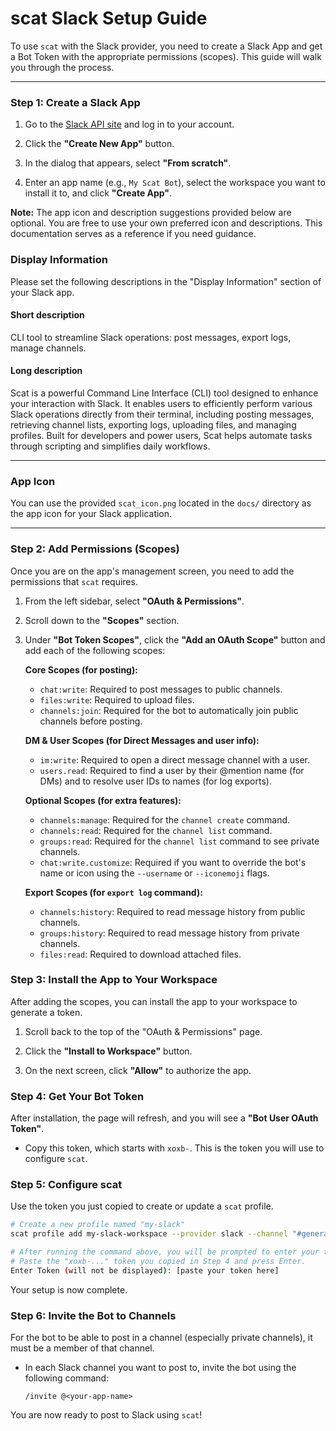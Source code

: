 # scat Slack Setup Guide

To use `scat` with the Slack provider, you need to create a Slack App and get a Bot Token with the appropriate permissions (scopes). This guide will walk you through the process.

---

### Step 1: Create a Slack App

1.  Go to the [Slack API site](https://api.slack.com/apps) and log in to your account.

2.  Click the **"Create New App"** button.

3.  In the dialog that appears, select **"From scratch"**.

4.  Enter an app name (e.g., `My Scat Bot`), select the workspace you want to install it to, and click **"Create App"**.

**Note:** The app icon and description suggestions provided below are optional. You are free to use your own preferred icon and descriptions. This documentation serves as a reference if you need guidance.

### Display Information

Please set the following descriptions in the "Display Information" section of your Slack app.

#### Short description

CLI tool to streamline Slack operations: post messages, export logs, manage channels.

#### Long description

Scat is a powerful Command Line Interface (CLI) tool designed to enhance your interaction with Slack. It enables users to efficiently perform various Slack operations directly from their terminal, including posting messages, retrieving channel lists, exporting logs, uploading files, and managing profiles. Built for developers and power users, Scat helps automate tasks through scripting and simplifies daily workflows.

---

### App Icon

You can use the provided `scat_icon.png` located in the `docs/` directory as the app icon for your Slack application.

---

### Step 2: Add Permissions (Scopes)

Once you are on the app's management screen, you need to add the permissions that `scat` requires.

1.  From the left sidebar, select **"OAuth & Permissions"**.

2.  Scroll down to the **"Scopes"** section.

3.  Under **"Bot Token Scopes"**, click the **"Add an OAuth Scope"** button and add each of the following scopes:

    **Core Scopes (for posting):**
    *   `chat:write`: Required to post messages to public channels.
    *   `files:write`: Required to upload files.
    *   `channels:join`: Required for the bot to automatically join public channels before posting.

    **DM & User Scopes (for Direct Messages and user info):**
    *   `im:write`: Required to open a direct message channel with a user.
    *   `users.read`: Required to find a user by their @mention name (for DMs) and to resolve user IDs to names (for log exports).

    **Optional Scopes (for extra features):**
    *   `channels:manage`: Required for the `channel create` command.
    *   `channels:read`: Required for the `channel list` command.
    *   `groups:read`: Required for the `channel list` command to see private channels.
    *   `chat:write.customize`: Required if you want to override the bot's name or icon using the `--username` or `--iconemoji` flags.

    **Export Scopes (for `export log` command):**
    *   `channels:history`: Required to read message history from public channels.
    *   `groups:history`: Required to read message history from private channels.
    *   `files:read`: Required to download attached files.

### Step 3: Install the App to Your Workspace

After adding the scopes, you can install the app to your workspace to generate a token.

1.  Scroll back to the top of the "OAuth & Permissions" page.

2.  Click the **"Install to Workspace"** button.

3.  On the next screen, click **"Allow"** to authorize the app.

### Step 4: Get Your Bot Token

After installation, the page will refresh, and you will see a **"Bot User OAuth Token"**.

*   Copy this token, which starts with `xoxb-`. This is the token you will use to configure `scat`.

### Step 5: Configure scat

Use the token you just copied to create or update a `scat` profile.

```bash
# Create a new profile named "my-slack"
scat profile add my-slack-workspace --provider slack --channel "#general"

# After running the command above, you will be prompted to enter your token.
# Paste the "xoxb-..." token you copied in Step 4 and press Enter.
Enter Token (will not be displayed): [paste your token here]
```

Your setup is now complete.

### Step 6: Invite the Bot to Channels

For the bot to be able to post in a channel (especially private channels), it must be a member of that channel.

*   In each Slack channel you want to post to, invite the bot using the following command:

    ```
    /invite @<your-app-name>
    ```

You are now ready to post to Slack using `scat`!
